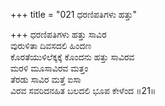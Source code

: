 +++
title = "021 ಧರಣಿಪತಿಗಳು ಹತ್ತು"

+++
ಧರಣಿಪತಿಗಳು ಹತ್ತು ಸಾವಿರ  
ವುರುಳಿತಾ ದಿವಸದಲಿ ಹಿಂದಣ  
ಕೊರತೆಯುಳಿಲೆಕ್ಕಕ್ಕೆ ಕೊಂದನು ಹತ್ತು ಸಾವಿರವ  
ಮರಳಿ ಮೂಸಾವಿರವ ಮತ್ತಂ  
ತೆರಡು ಸಾವಿರ ಮತ್ತೆ ಐಸಾ  
ವಿರವ ಸವರಿದನಹಿತ ಬಲದಲಿ ಭೂಪ ಕೇಳೆಂದ      ॥21॥